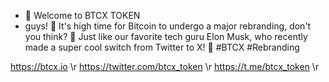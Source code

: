 - 👋 Welcome to BTCX TOKEN
- guys! 🙌 It's high time for Bitcoin to undergo a major rebranding, don't you think? 💫 Just like our favorite tech guru Elon Musk, who recently made a super cool switch from Twitter to X! 🚀 #BTCX #Rebranding

https://btcx.io \r
https://twitter.com/btcx_token \r
https://t.me/btcx_token \r
